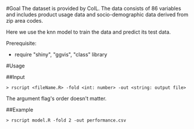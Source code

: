 #Goal
The dataset is provided by CoIL. The data consists of 86 variables and includes product usage data and socio-demographic data derived from zip area codes. 

Here we use the knn model to train the data and predict its test data.

Prerequisite:

-  require "shiny", "ggvis", "class" library

#Usage

##Input
```
> rscript <fileName.R> -fold <int: number> -out <string: output file>
```

The argument flag's order doesn't matter.

##Example
```
> rscript model.R -fold 2 -out performance.csv
```